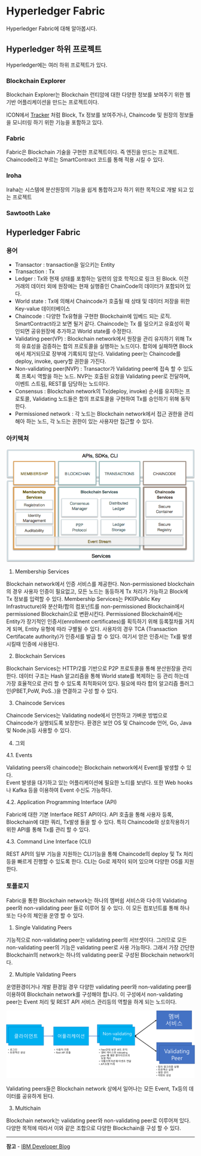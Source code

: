 # Hyperledger Fabric


Hyperledger Fabric에 대해 알아봅시다.

<!--more-->

## Hyperledger 하위 프로젝트

Hyperledger에는 여러 하위 프로젝트가 있다.

### Blockchain Explorer

Blockchain Explorer는 Blockchain 런티암에 대한 다양한 정보를 보여주기 위한 웹 기반 어플리케이션을 만드는 프로젝트이다. 

ICON에서 [Tracker](https://tracker.icon.foundation/) 처럼 Block, Tx 정보를 보여주거나, Chaincode 및 원장의 정보들을 모니터링 하기 위한 기능을 포함하고 있다.

### Fabric

Fabric은 Blockchain 기술을 구현한 프로젝트이다. 즉 엔진을 만드는 프로젝트. Chaincode라고 부르는 SmartContract 코드를 통해 적용 시킬 수 있다.

### Iroha

Iraha는 시스템에 분산원장의 기능을 쉽게 통합하고자 하기 위한 목적으로 개발 되고 있는 프로젝트

### Sawtooth Lake

## Hyperledger Fabric

### 용어

* Transactor : transaction을 일으키는 Entity
* Transaction : Tx
* Ledger : Tx와 현재 상태를 포함하는 일련의 암호 학적으로 링크 된 Block. 이전 거래의 데이터 외에 원장에는 현재 실행중인 ChainCode의 데이터가 포함되어 있다.
* World state : Tx에 의해서 Chaincode가 호출될 때 상태 및 데이터 저장을 위한 Key-value 데이터베이스
* Chaincode : 다양한 Tx유형을 구현한 Blockchain에 임베드 되는 로직. SmartContract라고 보면 될거 같다. Chaincode는 Tx 를 일으키고 유효성이 확인되면 공유원장에 추가하고 World state를 수정한다. 
* Validating peer(VP) : Blockchain network에서 원장을 관리 유지하기 위해 Tx의 유효성을 검증하는 합의 프로토콜을 실행하는 노드이다. 합의에 실패하면 Block에서 제거되므로 장부에 기록되지 않는다. Validating peer는 Chaincode를 deploy, invoke, query할 권한을 가진다.
* Non-validating peer(NVP) : Transactor가 Validating peer에 접속 할 수 있도록 프록시 역할을 하는 노드. NVP는 호출된 요청을 Validating peer로 전달하며, 이벤트 스트림, REST를 담당하는 노드이다.
* Consensus : Blockchain network의 Tx(deploy, invoke) 순서를 유지하는 프로토콜, Validating 노드들은 합의 프로토콜을 구현하여 Tx를 승인하기 위해 동작한다. 
* Permissioned network : 각 노드는 Blockchain network에서 접근 권한을 관리해아 하는 노드, 각 노드는 권한이 있는 사용자만 접근할 수 있다.

### 아키텍쳐

![architecture](blockchain01_02-1.png "architecture")

1. Membership Services

Blockchain network에서 인증 서비스를 제공한다. Non-permissioned blockchain의 경우 사용자 인증이 필요없고, 모든 노드는 동등하게 Tx 처리가 가능하고 Block에 Tx 정보를 입력할 수 있다. Membership Services는 PKI(Public Key Infrastructure)와 분산화/합의 컴포넌트를 non-permissioned Blockchain에서 permissioned Blockchain으로 변환시킨다.  Permissioned Blockchain에서는 Entity가 장기적인 인증서(enrollment certificates)를 획득하기 위해 등록절차를 거치게 되며, Entity 유형에 따라 구별될 수 있다. 사용자의 경우 TCA (Transaction Certifacate authority)가 인증서를 발급 할 수 있다. 여기서 얻은 인증서는 Tx를 발생시킬때 인증에 사용된다.

2. Blockchain Services

Blockchain Services는 HTTP/2를 기반으로 P2P 프로토콜을 통해 분산원장을 관리한다. 데이터 구조는 Hash 알고리즘을 통해 World state를 복제하는 등 관리 하는데 가장 효율적으로 관리 할 수 있도록 최적화되어 있다. 필요에 따라 합의 알고리즘 플러그인(PBET,PoW, PoS..)을 연결하고 구성 할 수 있다.

3. Chaincode Services

Chaincode Services는 Validating node에서 안전하고 가벼운 방법으로 Chaincode가 실행되도록 보장한다. 환경은 보안 OS 및 Chaincode 언어, Go, Java 및 Node.js등 사용할 수 있다.

4. 그외

4.1. Events

Validating peers와 chaincode는 Blockchain network에서 Event를 발생할 수 있다.  
Event 발생을 대기하고 있는 어플리케이션에 필요한 노티를 보낸다. 또한 Web hooks나 Kafka 등을 이용하여 Event 수신도 가능하다.

4.2. Application Programming Interface (API)

Fabric에 대한 기본 Interface REST API이다. API 호출을 통해 사용자 등록, Blockchain에 대한 쿼리, Tx발생 들을 할 수 있다. 특히 Chaincode와 상호작용하기 위한 API를 통해 Tx를 관리 할 수 있다. 

4.3. Command Line Interface (CLI)

REST API의 일부 기능을 지원하는 CLI기능을 통해 Chaincode의 deploy 및 Tx 처리 등을 빠르게 진행할 수 있도록 한다. CLI는 Go로 제작이 되어 있으며 다양한 OS를 지원한다.

### 토폴로지

Fabric을 통한 Blockchain network는 하나의 멤버쉽 서비스와 다수의 Validating peer와 non-validating peer 들로 이루어 질 수 있다. 이 모든 컴포넌트를 통해 하나 또는 다수의 체인을 운영 할 수 있다.

1. Single Validating Peers

기능적으로 non-validating peer는 validating peer의 서브셋이다. 그러므로 모든 non-validating peer의 기능은 validating peer로 사용 가능하다. 그래서 가장 간단한 Blockchain의 network는 하나의 validating peer로 구성된 Blockchain network이다. 

2. Multiple Validating Peers

운영환경이거나 개발 환경일 경우 다양한 validating peer와 non-validating peer를 이용하여 Blockchain network를 구성해야 합니다. 이 구성에서 non-validating peer는 Event 처리 및 REST API 서비스 관리등의 역할을 하게 되는 노드이다. 

![multipleValidatingPeer](multipleValidatingPeer.png "multipleValidatingPeer")

Validating peers들은 Blockchain network 상에서 일어나는 모든 Event, Tx등의 데이터를 공유하게 된다.

3. Multichain

Blockchain network는 validating peer와 non-validating peer로 이루어져 있다.  
다양한 목적에 따라서 이와 같은 조합으로 다양한 Blockchain을 구성 할 수 있다.

---

**참고** - [IBM Developer Blog](https://developer.ibm.com/kr/developer-%EA%B8%B0%EC%88%A0-%ED%8F%AC%EB%9F%BC/2017/01/15/blockchain-basic-02-hyperledger-fabric-overview/)
